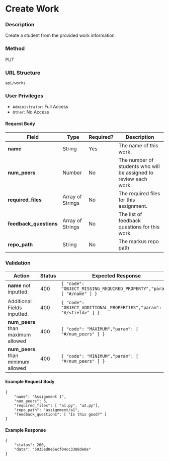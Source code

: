 Create Work
===
### Description
Create a student from the provided work information.

### Method
PUT

### URL Structure
`api/works`

### User Privileges
* `Administrator`: Full Access
* `Other`: No Access

#### Request Body
| Field                  | Type             | Required? | Description                                                      |
|------------------------|------------------|-----------|------------------------------------------------------------------|
| **name**               | String           | Yes       | The name of this work.                                           |
| **num_peers**          | Number           | No        | The number of students who will be assigned to review each work. |
| **required_files**     | Array of Strings | No        | The required files for this assignment.                          |
| **feedback_questions** | Array of Strings | No        | The list of feedback questions for this work.                    |
| **repo_path**          | String           | No        | The markus repo path                                             |


### Validation
| Action                                 | Status | Expected Response                                                         |
|----------------------------------------|--------|---------------------------------------------------------------------------|
| **name** not inputted.                 | 400    | `{ "code": "OBJECT_MISSING_REQUIRED_PROPERTY","param": [ "#/name" ] }`    |
| Additional Fields inputted.            | 400    | `{ "code": "OBJECT_ADDITIONAL_PROPERTIES","param": [ "#/<field>" ] }`     |
| **num_peers** than maximum allowed     | 400    | `{ "code": "MAXIMUM","param": [ "#/num_peers" ] }`                        |
| **num_peers** than minimum allowed     | 400    | `{ "code": "MINIMUM","param": [ "#/num_peers" ] }`                        |

#### Example Request Body
```
{
    "name": "Assignment 1",
    "num_peers": 5,
    "required_files": [ "a1.py", "a2.py"],
    "repo_path": "assignment/a1",
    "feedback_questions": [ "Is this good?" ]
}
```

#### Example Response
```
{
    "status": 200,
    "data": "5935ed0e5ecf04cc3388de8e"
}
```